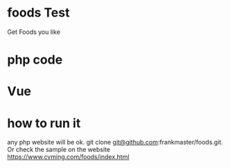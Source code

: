 # foods Test
Get Foods you like
# php code

# Vue

# how to run it
any php website will be ok. 
git clone git@github.com:frankmaster/foods.git. 
Or check the sample on the website https://www.cvming.com/foods/index.html
